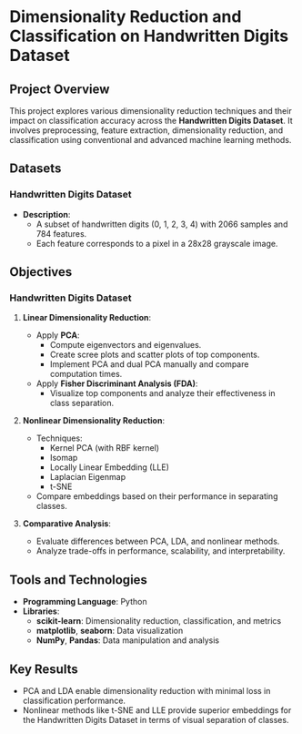 # Dimensionality Reduction and Classification on Handwritten Digits Dataset

## Project Overview

This project explores various dimensionality reduction techniques and their impact on classification accuracy across the **Handwritten Digits Dataset**. It involves preprocessing, feature extraction, dimensionality reduction, and classification using conventional and advanced machine learning methods.

## Datasets

### **Handwritten Digits Dataset**
- **Description**: 
  - A subset of handwritten digits (0, 1, 2, 3, 4) with 2066 samples and 784 features.
  - Each feature corresponds to a pixel in a 28x28 grayscale image.


## Objectives

### Handwritten Digits Dataset

1. **Linear Dimensionality Reduction**:
   - Apply **PCA**:
     - Compute eigenvectors and eigenvalues.
     - Create scree plots and scatter plots of top components.
     - Implement PCA and dual PCA manually and compare computation times.
   - Apply **Fisher Discriminant Analysis (FDA)**:
     - Visualize top components and analyze their effectiveness in class separation.

2. **Nonlinear Dimensionality Reduction**:
   - Techniques:
     - Kernel PCA (with RBF kernel)
     - Isomap
     - Locally Linear Embedding (LLE)
     - Laplacian Eigenmap
     - t-SNE
   - Compare embeddings based on their performance in separating classes.

3. **Comparative Analysis**:
   - Evaluate differences between PCA, LDA, and nonlinear methods.
   - Analyze trade-offs in performance, scalability, and interpretability.


## Tools and Technologies

- **Programming Language**: Python
- **Libraries**:
  - **scikit-learn**: Dimensionality reduction, classification, and metrics
  - **matplotlib**, **seaborn**: Data visualization
  - **NumPy**, **Pandas**: Data manipulation and analysis


## Key Results

- PCA and LDA enable dimensionality reduction with minimal loss in classification performance.
- Nonlinear methods like t-SNE and LLE provide superior embeddings for the Handwritten Digits Dataset in terms of visual separation of classes.




